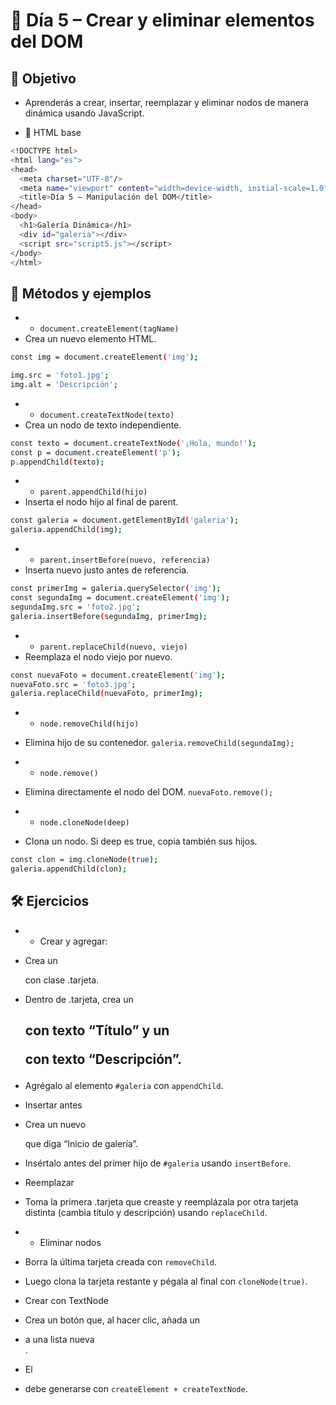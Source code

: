 # 📅 Día 5 – Crear y eliminar elementos del DOM

## 🎯 Objetivo
- Aprenderás a crear, insertar, reemplazar y eliminar nodos de manera dinámica usando JavaScript.

* 📄 HTML base
```sh
<!DOCTYPE html>
<html lang="es">
<head>
  <meta charset="UTF-8"/>
  <meta name="viewport" content="width=device-width, initial-scale=1.0"/>
  <title>Día 5 – Manipulación del DOM</title>
</head>
<body>
  <h1>Galería Dinámica</h1>
  <div id="galeria"></div>
  <script src="script5.js"></script>
</body>
</html>
```

## 📜 Métodos y ejemplos

- * `document.createElement(tagName)`
- Crea un nuevo elemento HTML.
```sh
const img = document.createElement('img');

img.src = 'foto1.jpg';
img.alt = 'Descripción';
```

- * `document.createTextNode(texto)`
- Crea un nodo de texto independiente.
```sh
const texto = document.createTextNode('¡Hola, mundo!');
const p = document.createElement('p');
p.appendChild(texto);
```

- * `parent.appendChild(hijo)`
- Inserta el nodo hijo al final de parent.
```sh
const galeria = document.getElementById('galeria');
galeria.appendChild(img);
```

- * `parent.insertBefore(nuevo, referencia)`
- Inserta nuevo justo antes de referencia.
```sh
const primerImg = galeria.querySelector('img');
const segundaImg = document.createElement('img');
segundaImg.src = 'foto2.jpg';
galeria.insertBefore(segundaImg, primerImg);
```

- * `parent.replaceChild(nuevo, viejo)`
- Reemplaza el nodo viejo por nuevo.
```sh
const nuevaFoto = document.createElement('img');
nuevaFoto.src = 'foto3.jpg';
galeria.replaceChild(nuevaFoto, primerImg);
```

- * `node.removeChild(hijo)`
- Elimina hijo de su contenedor.
`galeria.removeChild(segundaImg);`

- * `node.remove()`
- Elimina directamente el nodo del DOM.
`nuevaFoto.remove();`

- * `node.cloneNode(deep)`
- Clona un nodo. Si deep es true, copia también sus hijos.
```sh
const clon = img.cloneNode(true);
galeria.appendChild(clon);
```

## 🛠️ Ejercicios
- * Crear y agregar:

- Crea un <div> con clase .tarjeta.

- Dentro de .tarjeta, crea un <h2> con texto “Título” y un <p> con texto “Descripción”.

- Agrégalo al elemento `#galeria` con `appendChild`.

- Insertar antes

- Crea un nuevo <p> que diga “Inicio de galería”.

- Insértalo antes del primer hijo de `#galeria` usando `insertBefore`.

- Reemplazar

- Toma la primera .tarjeta que creaste y reemplázala por otra tarjeta distinta (cambia título y descripción) usando `replaceChild`.

- * Eliminar nodos

- Borra la última tarjeta creada con `removeChild`.

- Luego clona la tarjeta restante y pégala al final con `cloneNode(true)`.

- Crear con TextNode

- Crea un botón que, al hacer clic, añada un <li> a una lista nueva <ul id="lista"></ul>.

- El <li> debe generarse con `createElement + createTextNode`.

